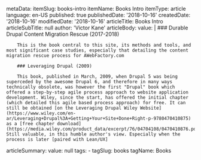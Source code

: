 metaData:
    itemSlug: books-intro
    itemName: Books Intro
    itemType: article
    language: en-US
    published: true
    publishedDate: '2018-10-16'
    createdDate: '2018-10-16'
    modifiedDate: '2018-10-16'
articleTitle: Books Intro
articleSubTitle: null
author: 'Victor Kane'
articleBody:
    value: |
        ### Durable Drupal Content Migration Rescue (2017-2018)

        This is the book central to this site, its methods and tools, and most significant case studies, especially that detailing the content migration rescue process for AWebFactory.com

        ### Leveraging Drupal (2009)

        This book, published in March, 2009, when Drupal 5 was being superceded by the awesome Drupal 6, and therefore in many ways technically obsolete, was however the first "Drupal" book which offered a step-by-step agile process approach to website application development. Wiley, since the start, has offered the initial chapter (which detailed this agile based process approach) for free. It can still be obtained [on the Leveraging Drupal Wiley Website](https://www.wiley.com/en-ar/Leveraging+Drupal%3A+Getting+Your+Site+Done+Right-p-9780470410875) as a [free chapter download](https://media.wiley.com/product_data/excerpt/76/04704108/0470410876.pdf). Still valuable, in this humble author's view. Especially when the process is later [paired with Lean/UX]

articleSummary:
    value: null
tags:
    - tagSlug: books
      tagName: Books

